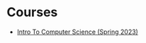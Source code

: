 # Courses

- [Intro To Computer Science (Spring 2023)](https://nyu-daniel-zint.github.io/nyu-intro-to-computer-science/)
